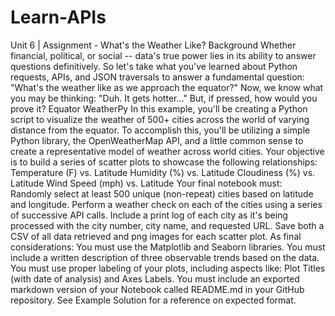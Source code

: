 # Learn-APIs
Unit 6 | Assignment - What's the Weather Like? Background Whether financial, political, or social -- data's true power lies in its ability to answer questions definitively. So let's take what you've learned about Python requests, APIs, and JSON traversals to answer a fundamental question: "What's the weather like as we approach the equator?"  Now, we know what you may be thinking: "Duh. It gets hotter..."  But, if pressed, how would you prove it?  Equator  WeatherPy In this example, you'll be creating a Python script to visualize the weather of 500+ cities across the world of varying distance from the equator. To accomplish this, you'll be utilizing a simple Python library, the OpenWeatherMap API, and a little common sense to create a representative model of weather across world cities.  Your objective is to build a series of scatter plots to showcase the following relationships:  Temperature (F) vs. Latitude Humidity (%) vs. Latitude Cloudiness (%) vs. Latitude Wind Speed (mph) vs. Latitude Your final notebook must:  Randomly select at least 500 unique (non-repeat) cities based on latitude and longitude. Perform a weather check on each of the cities using a series of successive API calls. Include a print log of each city as it's being processed with the city number, city name, and requested URL. Save both a CSV of all data retrieved and png images for each scatter plot. As final considerations:  You must use the Matplotlib and Seaborn libraries. You must include a written description of three observable trends based on the data. You must use proper labeling of your plots, including aspects like: Plot Titles (with date of analysis) and Axes Labels. You must include an exported markdown version of your Notebook called README.md in your GitHub repository. See Example Solution for a reference on expected format.
